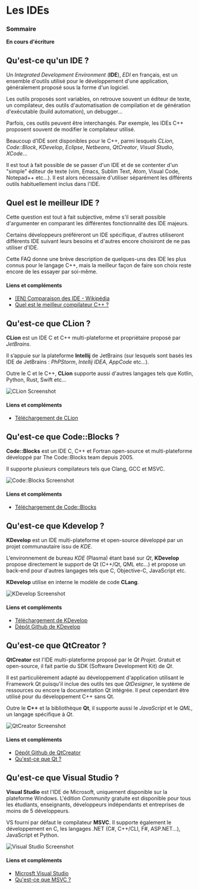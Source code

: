 # Les IDEs

### Sommaire

**En cours d'écriture**

## Qu'est-ce qu'un IDE ?

Un *Integrated Development Environment* (**IDE**), *EDI* en français, est un ensemble d'outils utilisé pour le développement d'une application, généralement proposé sous la forme d'un logiciel.

Les outils proposés sont variables, on retrouve souvent un éditeur de texte, un compilateur, des outils d'automatisation de compilation et de génération d'exécutable (build automation), un debugger...

Parfois, ces outils peuvent être interchangés. Par exemple, les IDEs C++ proposent souvent de modifier le compilateur utilisé.

Beaucoup d'IDE sont disponibles pour le C++, parmi lesquels  *CLion*, *Code::Block*, *KDevelop*, *Eclipse*, *Netbeans*, *QtCreator*, *Visual Studio*, *XCode*...

Il est tout à fait possible de se passer d'un IDE et de se contenter d'un "simple" éditeur de texte (vim, Emacs, Sublim Text, Atom, Visual Code, Notepad++ etc...). Il est alors nécessaire d'utiliser séparément les différents outils habituellement inclus dans l'IDE.

## Quel est le meilleur IDE ?

Cette question est tout à fait subjective, même s'il serait possible d'argumenter en comparant les différentes fonctionnalité des IDE majeurs.

Certains développeurs préféreront un IDE spécifique, d'autres utiliseront différents IDE suivant leurs besoins et d'autres encore choisiront de ne pas utiliser d'IDE.

Cette FAQ donne une brève description de quelques-uns des IDE les plus connus pour le langage C++, mais la meilleur façon de faire son choix reste encore de les essayer par soi-même.

#### Liens et compléments
 - [[EN] Comparaison des IDE - Wikipédia](https://en.wikipedia.org/wiki/Comparison_of_integrated_development_environments#C/C++)
 - [Quel est le meilleur compilateur C++ ?](https://github.com/cpp-faq/cpp-faq/tree/develop/faq/fr-FR/.faq/404.md)

## Qu'est-ce que CLion ?

**CLion** est un IDE C et C++ multi-plateforme et propriétaire proposé par *JetBrains*.

Il s’appuie sur la plateforme **Intellij** de JetBrains (sur lesquels sont basés les IDE de JetBrains : *PhPStorm*, *Intellij IDEA*, *AppCode* etc…).

Outre le C et le C++, **CLion** supporte aussi d'autres langages tels que Kotlin, Python, Rust, Swift etc...

![CLion Screenshot](rcs/clion.png "CLion Screenshot")

#### Liens et compléments
 - [Téléchargement de CLion](https://www.jetbrains.com/clion/download/)


## Qu'est-ce que Code::Blocks ?

**Code::Blocks** est un IDE C, C++ et Fortran open-source et multi-plateforme développé par The Code::Blocks team depuis 2005.

Il supporte plusieurs compilateurs tels que Clang, GCC et MSVC.

![Code::Blocks Screenshot](rcs/cb.png "Code::Blocks Screenshot")

#### Liens et compléments
 - [Téléchargement de Code::Blocks](http://www.codeblocks.org/downloads)

## Qu'est-ce que Kdevelop ?

**KDevelop** est un IDE multi-plateforme et open-source développé par un projet communautaire issu de *KDE*.

L’environnement de bureau *KDE* (Plasma) étant basé sur *Qt*, **KDevelop** propose directement le support de Qt (C++/Qt, QML etc…) et propose un back-end pour d'autres langages tels que C, Objective-C, JavaScript etc.

**KDevelop** utilise en interne le modèle de code **CLang**.

![KDevelop Screenshot](rcs/kdevelop.png "KDevelop Screenshot")

#### Liens et compléments
 - [Téléchargement de KDevelop](https://www.kdevelop.org/download)
 - [Dépôt Github de KDevelop](https://github.com/KDE/kdevelop)

## Qu'est-ce que QtCreator ?

**QtCreator** est l'IDE multi-plateforme proposé par le *Qt Projet*. Gratuit et open-source, il fait partie du SDK (Software Development Kit) de *Qt*.

Il est particulièrement adapté au développement d'application utilisant le Framework Qt puisqu'il inclue des outils tes que *QtDesigner*, le système de ressources ou encore la documentation Qt intégrée. Il peut cependant être utilisé pour du développement C++ sans Qt.

Outre le **C++** et la bibliothèque **Qt**, il supporte aussi le *JavaScript* et le *QML*, un langage spécifique à *Qt*.

![QtCreator Screenshot](rcs/qtcreator.png "QtCreator Screenshot")

#### Liens et compléments
 - [Dépôt Github de QtCreator](https://github.com/qtproject/qt-creator)
 - [Qu'est-ce que Qt ?](https://github.com/cpp-faq/cpp-faq/tree/develop/faq/fr-FR/.faq/404.md)

## Qu'est-ce que Visual Studio ?

**Visual Studio** est l'IDE de Microsoft, uniquement disponible sur la plateforme Windows. L'édition *Community* gratuite est disponible pour tous les étudiants, enseignants, développeurs indépendants et entreprises de moins de 5 développeurs.

VS fourni par défaut le compilateur **MSVC**. Il supporte également le développement en C, les langages .NET (C#, C++/CLI, F#, ASP.NET...), JavaScript et Python.

![Visual Studio Screenshot](rcs/vs.png "Visual Studio Screenshot")

#### Liens et compléments
 - [Microsft Visual Studio](https://visualstudio.microsoft.com/fr/)
 - [Qu'est-ce que MSVC ?](https://github.com/cpp-faq/cpp-faq/tree/develop/faq/fr-FR/.faq/404.md)
